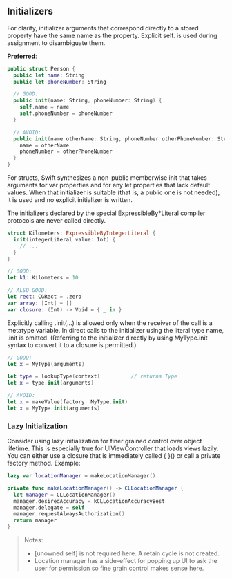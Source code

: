 ## Initializers

For clarity, initializer arguments that correspond directly to a stored property have the same name as the property. Explicit self. is used during assignment to disambiguate them.

**Preferred**:
```swift
public struct Person {
  public let name: String
  public let phoneNumber: String

  // GOOD:
  public init(name: String, phoneNumber: String) {
    self.name = name
    self.phoneNumber = phoneNumber
  }

  // AVOID:
  public init(name otherName: String, phoneNumber otherPhoneNumber: String) {
    name = otherName
    phoneNumber = otherPhoneNumber
  }
}
```

For structs, Swift synthesizes a non-public memberwise init that takes arguments for var properties and for any let properties that lack default values. When that initializer is suitable (that is, a public one is not needed), it is used and no explicit initializer is written.

The initializers declared by the special ExpressibleBy*Literal compiler protocols are never called directly.

```swift 
struct Kilometers: ExpressibleByIntegerLiteral {
  init(integerLiteral value: Int) {
    // ...
  }
}

// GOOD:
let k1: Kilometers = 10  

// ALSO GOOD:                        
let rect: CGRect = .zero
var array: [Int] = []
var closure: (Int) -> Void = { _ in }
```

Explicitly calling .init(...) is allowed only when the receiver of the call is a metatype variable. In direct calls to the initializer using the literal type name, .init is omitted. (Referring to the initializer directly by using MyType.init syntax to convert it to a closure is permitted.)

```swift 
// GOOD:
let x = MyType(arguments)

let type = lookupType(context)			// returns Type
let x = type.init(arguments)

// AVOID:
let x = makeValue(factory: MyType.init)
let x = MyType.init(arguments)
```

### Lazy Initialization
Consider using lazy initialization for finer grained control over object lifetime. This is especially true for UIViewController that loads views lazily. You can either use a closure that is immediately called { }() or call a private factory method. Example:

```swift
lazy var locationManager = makeLocationManager()

private func makeLocationManager() -> CLLocationManager {
  let manager = CLLocationManager()
  manager.desiredAccuracy = kCLLocationAccuracyBest
  manager.delegate = self
  manager.requestAlwaysAuthorization()
  return manager
}
```

> Notes:
> - [unowned self] is not required here. A retain cycle is not created.
> - Location manager has a side-effect for popping up UI to ask the user for permission so fine grain control makes sense here.


